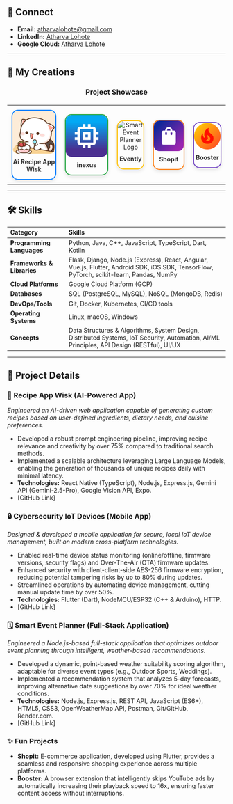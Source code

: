 <div align="center">
  <br>
  <br>
</div>

## 🔗 Connect

* **Email:** atharvalohote@gmail.com
* **LinkedIn:** [Atharva Lohote](https://www.linkedin.com/in/atharvalohote)
* **Google Cloud:** [Atharva Lohote](https://cloud.google.com/talent/profile/atharvalohote)

---

## 🚀 My Creations

<div align="center">
  <h3>Project Showcase</h3>
  <table style="width:100%; border-collapse: collapse; margin-top: 20px;">
    <tr>
      <td style="padding: 10px; text-align: center;">
        <a href="https://github.com/your-github-repo-link-for-wisk" style="text-decoration: none; display: block; border: 2px solid #007BFF; border-radius: 15px; overflow: hidden; box-shadow: 0 4px 8px rgba(0,0,0,0.1); transition: transform 0.2s;">
          <img src="github/mylogo.png" alt="Recipe App Wisk Logo" style="width: 100%; height: auto; display: block; border-radius: 13px;">
          <p style="margin-top: 10px; color: #333; font-weight: bold;">Ai Recipe App Wisk</p>
        </a>
      </td>
      <td style="padding: 10px; text-align: center;">
        <a href="https://github.com/your-github-repo-link-for-iot-devices" style="text-decoration: none; display: block; border: 2px solid #28a745; border-radius: 15px; overflow: hidden; box-shadow: 0 4px 8px rgba(0,0,0,0.1); transition: transform 0.2s;">
          <img src="github/inexus.png" alt="Cybersecurity IoT Devices Logo" style="width: 100%; height: auto; display: block; border-radius: 13px;">
          <p style="margin-top: 10px; color: #333; font-weight: bold;">inexus</p>
        </a>
      </td>
      <td style="padding: 10px; text-align: center;">
        <a href="https://github.com/your-github-repo-link-for-event-planner" style="text-decoration: none; display: block; border: 2px solid #ffc107; border-radius: 15px; overflow: hidden; box-shadow: 0 4px 8px rgba(0,0,0,0.1); transition: transform 0.2s;">
          <img src="URL_TO_SMART_EVENT_PLANNER_LOGO.png" alt="Smart Event Planner Logo" style="width: 100%; height: auto; display: block; border-radius: 13px;">
          <p style="margin-top: 10px; color: #333; font-weight: bold;">Evently</p>
        </a>
      </td>
      <td style="padding: 10px; text-align: center;">
        <a href="https://github.com/your-github-repo-link-for-shopit" style="text-decoration: none; display: block; border: 2px solid #fd7e14; border-radius: 15px; overflow: hidden; box-shadow: 0 4px 8px rgba(0,0,0,0.1); transition: transform 0.2s;">
          <img src="github/play_store_512.png" alt="Shopit Logo" style="width: 100%; height: auto; display: block; border-radius: 13px;">
          <p style="margin-top: 10px; color: #333; font-weight: bold;">Shopit</p>
        </a>
      </td>
      <td style="padding: 10px; text-align: center;">
        <a href="https://github.com/your-github-repo-link-for-booster" style="text-decoration: none; display: block; border: 2px solid #6f42c1; border-radius: 15px; overflow: hidden; box-shadow: 0 4px 8px rgba(0,0,0,0.1); transition: transform 0.2s;">
          <img src="github/icon-192.png" alt="Booster Logo" style="width: 100%; height: auto; display: block; border-radius: 13px;">
          <p style="margin-top: 10px; color: #333; font-weight: bold;">Booster</p>
        </a>
      </td>
    </tr>
  </table>
</div>

---

## 🛠️ Skills

| Category              | Skills                                                                                                   |
| :-------------------- | :------------------------------------------------------------------------------------------------------- |
| **Programming Languages** | Python, Java, C++, JavaScript, TypeScript, Dart, Kotlin |
| **Frameworks & Libraries** | Flask, Django, Node.js (Express), React, Angular, Vue.js, Flutter, Android SDK, iOS SDK, TensorFlow, PyTorch, scikit-learn, Pandas, NumPy |
| **Cloud Platforms** | Google Cloud Platform (GCP) |
| **Databases** | SQL (PostgreSQL, MySQL), NoSQL (MongoDB, Redis) |
| **DevOps/Tools** | Git, Docker, Kubernetes, CI/CD tools |
| **Operating Systems** | Linux, macOS, Windows |
| **Concepts** | Data Structures & Algorithms, System Design, Distributed Systems, IoT Security, Automation, AI/ML Principles, API Design (RESTful), UI/UX|

---

## 📂 Project Details

### 🍲 Recipe App Wisk (AI-Powered App)
*Engineered an AI-driven web application capable of generating custom recipes based on user-defined ingredients, dietary needs, and cuisine preferences.*
-   Developed a robust prompt engineering pipeline, improving recipe relevance and creativity by over 75% compared to traditional search methods.
-   Implemented a scalable architecture leveraging Large Language Models, enabling the generation of thousands of unique recipes daily with minimal latency.
-   **Technologies:** React Native (TypeScript), Node.js, Express.js, Gemini API (Gemini-2.5-Pro), Google Vision API, Expo.
-   [GitHub Link]

### 🔒 Cybersecurity IoT Devices (Mobile App)
*Designed & developed a mobile application for secure, local IoT device management, built on modern cross-platform technologies.*
-   Enabled real-time device status monitoring (online/offline, firmware versions, security flags) and Over-The-Air (OTA) firmware updates.
-   Enhanced security with client-client-side AES-256 firmware encryption, reducing potential tampering risks by up to 80% during updates.
-   Streamlined operations by automating device management, cutting manual update time by over 50%.
-   **Technologies:** Flutter (Dart), NodeMCU/ESP32 (C++ & Arduino), HTTP.
-   [GitHub Link]

### 🗓️ Smart Event Planner (Full-Stack Application)
*Engineered a Node.js-based full-stack application that optimizes outdoor event planning through intelligent, weather-based recommendations.*
-   Developed a dynamic, point-based weather suitability scoring algorithm, adaptable for diverse event types (e.g., Outdoor Sports, Weddings).
-   Implemented a recommendation system that analyzes 5-day forecasts, improving alternative date suggestions by over 70% for ideal weather conditions.
-   **Technologies:** Node.js, Express.js, REST API, JavaScript (ES6+), HTML5, CSS3, OpenWeatherMap API, Postman, Git/GitHub, Render.com.
-   [GitHub Link]

### ✨ Fun Projects

-   **Shopit:** E-commerce application, developed using Flutter, provides a seamless and responsive shopping experience across multiple platforms.
-   **Booster:** A browser extension that intelligently skips YouTube ads by automatically increasing their playback speed to 16x, ensuring faster content access without interruptions.
